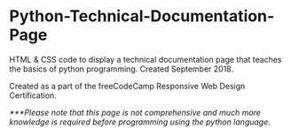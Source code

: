 # Python-Technical-Documentation-Page
HTML &amp; CSS code to display a technical documentation page that teaches the basics of python programming. Created September 2018.

Created as a part of the freeCodeCamp Responsive Web Design Certification.

<em>***Please note that this page is not comprehensive and much more knowledge is required before programming using the python language.</em>
